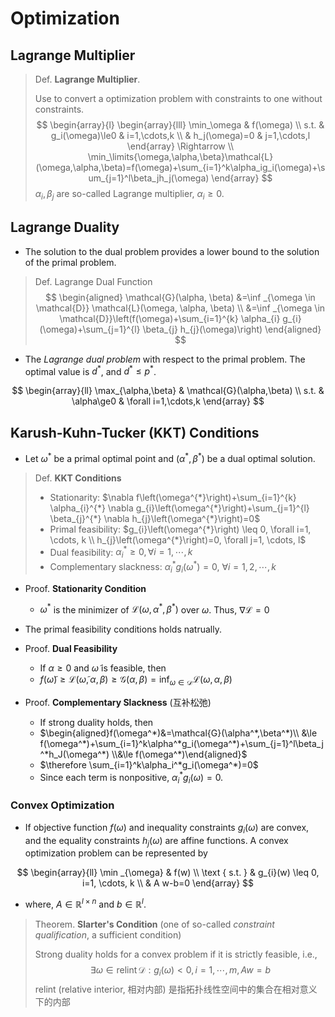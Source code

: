 # Optimization

## Lagrange Multiplier

>  Def. **Lagrange Multiplier**.
>
> Use to convert a optimization problem with constraints to one without constraints.
> $$
> \begin{array}{l}
> \begin{array}{lll}
> \min_\omega & f(\omega) \\
> s.t. & g_i(\omega)\le0 & i=1,\cdots,k \\
> & h_j(\omega)=0 & j=1,\cdots,l
> \end{array}
> \Rightarrow \\
> \min_\limits{\omega,\alpha,\beta}\mathcal{L}(\omega,\alpha,\beta)=f(\omega)+\sum_{i=1}^k\alpha_ig_i(\omega)+\sum_{j=1}^l\beta_jh_j(\omega)
> \end{array}
> $$
> $\alpha_i,\beta_j$ are so-called Lagrange multiplier, $\alpha_i\ge0$.

## Lagrange Duality

- The solution to the dual problem provides a lower bound to the solution of the primal problem.

> Def. Lagrange Dual Function
> $$
> \begin{aligned}
> \mathcal{G}(\alpha, \beta) &=\inf _{\omega \in \mathcal{D}} \mathcal{L}(\omega, \alpha, \beta) \\
> &=\inf _{\omega \in \mathcal{D}}\left(f(\omega)+\sum_{i=1}^{k} \alpha_{i} g_{i}(\omega)+\sum_{j=1}^{l} \beta_{j} h_{j}(\omega)\right)
> \end{aligned}
> $$

- The *Lagrange dual problem* with respect to the primal problem. The optimal value is $d^*$, and $d^*\le p^*$.

$$
\begin{array}{ll}
\max_{\alpha,\beta} & \mathcal{G}(\alpha,\beta) \\
s.t. & \alpha\ge0 & \forall i=1,\cdots,k
\end{array}
$$

## Karush-Kuhn-Tucker (KKT) Conditions

- Let $\omega^*$ be a primal optimal point and $(\alpha^*, \beta^*)$ be a dual optimal solution.

> Def. **KKT Conditions**
>
> - Stationarity: $\nabla f\left(\omega^{*}\right)+\sum_{i=1}^{k} \alpha_{i}^{*} \nabla g_{i}\left(\omega^{*}\right)+\sum_{j=1}^{l} \beta_{j}^{*} \nabla h_{j}\left(\omega^{*}\right)=0$
> - Primal feasibility:  $g_{i}\left(\omega^{*}\right) \leq 0, \forall i=1, \cdots, k \\ h_{j}\left(\omega^{*}\right)=0, \forall j=1, \cdots, l$
> - Dual feasibility: $\alpha_{i}^{*} \geq 0, \forall i=1, \cdots, k$
> - Complementary slackness: $\alpha_i^*g_i(\omega^*)=0,\ \forall i=1,2,\cdots,k$



- Proof. **Stationarity Condition**
    - $\omega^*$ is the minimizer of $\mathcal{L}(\omega,\alpha^*,\beta^*)$ over $\omega$. Thus, $\nabla\mathcal L=0$

- The primal feasibility conditions holds natrually.
- Proof. **Dual Feasibility**
    - If $\alpha\ge0$ and $\tilde\omega$ is feasible, then
    - $f(\tilde{\omega}) \geq \mathcal{L}(\tilde{\omega}, \alpha, \beta) \geq \mathcal{G}(\alpha, \beta)=\inf _{\omega \in \mathcal{D}} \mathcal{L}(\omega, \alpha, \beta)$
- Proof. **Complementary Slackness** (互补松弛)
    - If strong duality holds, then
    - $\begin{aligned}f(\omega^*)&=\mathcal{G}(\alpha^*,\beta^*)\\ &\le f(\omega^*)+\sum_{i=1}^k\alpha^*g_i(\omega^*)+\sum_{j=1}^l\beta_j^*h_J(\omega^*) \\&\le f(\omega^*)\end{aligned}$
    - $\therefore \sum_{i=1}^k\alpha_i^*g_i(\omega^*)=0$
    - Since each term is nonpositive, $\alpha_i^*g_i(\omega)=0$.

### Convex Optimization

- If objective function $f(\omega)$ and inequality constraints $g_i(\omega)$ are convex, and the equality constraints $h_j(\omega)$ are affine functions. A convex optimization problem can be represented by

$$
\begin{array}{ll}
\min _{\omega} & f(w) \\
\text { s.t. } & g_{i}(w) \leq 0, i=1, \cdots, k \\
& A w-b=0
\end{array}
$$

- where, $A\in\mathbb{R}^{l\times n}$ and $b\in\mathbb{R}^{l}$.

> Theorem. **Slarter's Condition** (one of so-called *constraint qualification*, a sufficient condition)
>
> Strong duality holds for a convex problem if it is strictly feasible, i.e., 
> $$
> \exists \omega \in \operatorname{relint} \mathcal{D}: g_{i}(\omega)<0, i=1, \cdots, m, A w=b
> $$
> relint (relative interior, 相对内部) 是指拓扑线性空间中的集合在相对意义下的内部